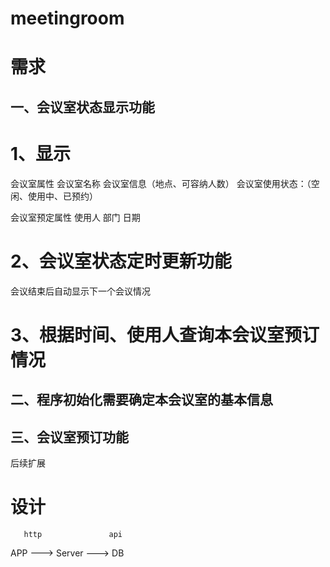 # meetingroom

需求
===

一、会议室状态显示功能
--------------------

# 1、显示

会议室属性
会议室名称
会议室信息（地点、可容纳人数）
会议室使用状态：（空闲、使用中、已预约）

会议室预定属性
使用人
部门
日期


# 2、会议室状态定时更新功能
会议结束后自动显示下一个会议情况


# 3、根据时间、使用人查询本会议室预订情况


二、程序初始化需要确定本会议室的基本信息
--------------------

三、会议室预订功能
--------------------

后续扩展


设计
====

       http               api
APP    --->     Server    --->    DB


